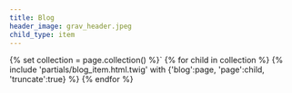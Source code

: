 ```yaml
---
title: Blog
header_image: grav_header.jpeg
child_type: item
---
```


{% set collection = page.collection() %}`
{% for child in collection %}
        {% include 'partials/blog_item.html.twig' with {'blog':page, 'page':child, 'truncate':true} %}
{% endfor %}